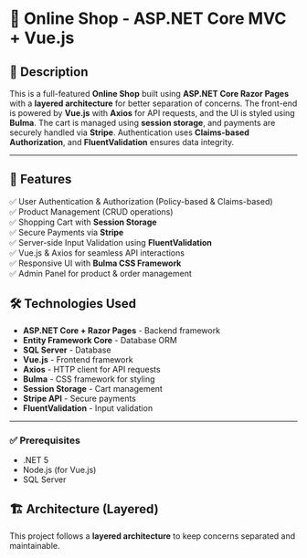 # 🛒 Online Shop - ASP.NET Core MVC + Vue.js

## 📌 Description  
This is a full-featured **Online Shop** built using **ASP.NET Core Razor Pages** with a **layered architecture** for better separation of concerns. The front-end is powered by **Vue.js** with **Axios** for API requests, and the UI is styled using **Bulma**. The cart is managed using **session storage**, and payments are securely handled via **Stripe**. Authentication uses **Claims-based Authorization**, and **FluentValidation** ensures data integrity.

---

## 🚀 Features  
✅ User Authentication & Authorization (Policy-based & Claims-based)  
✅ Product Management (CRUD operations)  
✅ Shopping Cart with **Session Storage**  
✅ Secure Payments via **Stripe**  
✅ Server-side Input Validation using **FluentValidation**  
✅ Vue.js & Axios for seamless API interactions  
✅ Responsive UI with **Bulma CSS Framework**  
✅ Admin Panel for product & order management  

## 🛠️ Technologies Used  
- **ASP.NET Core + Razor Pages** - Backend framework  
- **Entity Framework Core** - Database ORM  
- **SQL Server** - Database  
- **Vue.js** - Frontend framework  
- **Axios** - HTTP client for API requests  
- **Bulma** - CSS framework for styling  
- **Session Storage** - Cart management  
- **Stripe API** - Secure payments  
- **FluentValidation** - Input validation  
---

### ✅ Prerequisites  
- .NET 5
- Node.js (for Vue.js)  
- SQL Server
  
## 🏗️ Architecture (Layered)  
This project follows a **layered architecture** to keep concerns separated and maintainable.


